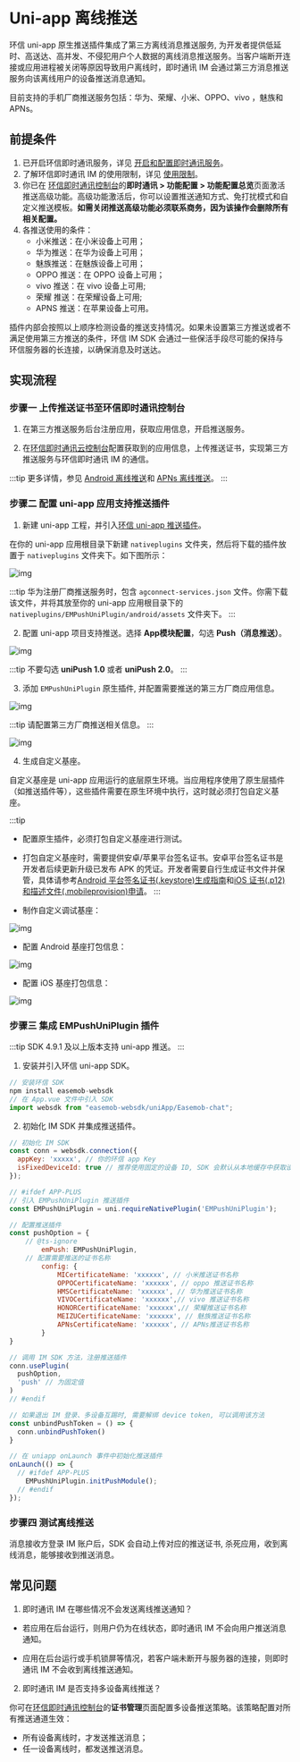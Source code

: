 # Uni-app 离线推送

环信 uni-app 原生推送插件集成了第三方离线消息推送服务, 为开发者提供低延时、高送达、高并发、不侵犯用户个人数据的离线消息推送服务。当客户端断开连接或应用进程被关闭等原因导致用户离线时，即时通讯 IM 会通过第三方消息推送服务向该离线用户的设备推送消息通知。

目前支持的手机厂商推送服务包括：华为、荣耀、小米、OPPO、vivo ，魅族和 APNs。

## 前提条件

1. 已开启环信即时通讯服务，详见 [开启和配置即时通讯服务](/product/enable_and_configure_IM.html)。
2. 了解环信即时通讯 IM 的使用限制，详见 [使用限制](/product/limitation.html)。
3. 你已在 [环信即时通讯控制台](https://console.easemob.com/user/login)的**即时通讯 > 功能配置 > 功能配置总览**页面激活推送高级功能。高级功能激活后，你可以设置推送通知方式、免打扰模式和自定义推送模板。**如需关闭推送高级功能必须联系商务，因为该操作会删除所有相关配置。**
4. 各推送使用的条件：
    - 小米推送：在小米设备上可用；
    - 华为推送：在华为设备上可用；
    - 魅族推送：在魅族设备上可用；
    - OPPO 推送：在 OPPO 设备上可用；
    - vivo 推送：在 vivo 设备上可用;
    - 荣耀 推送：在荣耀设备上可用;
    - APNS 推送：在苹果设备上可用。

插件内部会按照以上顺序检测设备的推送支持情况。如果未设置第三方推送或者不满足使用第三方推送的条件，环信 IM SDK 会通过一些保活手段尽可能的保持与环信服务器的长连接，以确保消息及时送达。

## 实现流程

### 步骤一 上传推送证书至环信即时通讯控制台

1. 在第三方推送服务后台注册应用，获取应用信息，开启推送服务。
   
2. 在[环信即时通讯云控制台](https://console.easemob.com/user/login)配置获取到的应用信息，上传推送证书，实现第三方推送服务与环信即时通讯 IM 的通信。

:::tip
更多详情，参见 [Android 离线推送](/document/android/push/push_fcm.html)和 [APNs 离线推送](/document/ios/push/push_apns.html)。
:::

### 步骤二 配置 uni-app 应用支持推送插件

1. 新建 uni-app 工程，并引入[环信 uni-app 推送插件](https://downloadsdk.easemob.com/downloads/WEB_SDK/EMPushUniPlugin_V1.0.0.zip)。
   
在你的 uni-app 应用根目录下新建 `nativeplugins` 文件夹，然后将下载的插件放置于 `nativeplugins` 文件夹下。如下图所示：

 ![img](/images/applet/push_tip.png)

:::tip
华为注册厂商推送服务时，包含 `agconnect-services.json` 文件。你需下载该文件，并将其放至你的 uni-app 应用根目录下的 `nativeplugins/EMPushUniPlugin/android/assets` 文件夹下。
:::

2. 配置 uni-app 项目支持推送。选择 **App模块配置**，勾选 **Push（消息推送）**。

 ![img](/images/applet/push_tip1.png)

:::tip
不要勾选 **uniPush 1.0** 或者 **uniPush 2.0**。
:::

3. 添加 `EMPushUniPlugin` 原生插件, 并配置需要推送的第三方厂商应用信息。
   
![img](/images/applet/push_tip2.png)

:::tip
请配置第三方厂商推送相关信息。
:::

![img](/images/applet/push_tip3.png)

4. 生成自定义基座。
   
自定义基座是 uni-app 应用运行的底层原生环境。当应用程序使用了原生层插件（如推送插件等），这些插件需要在原生环境中执行，这时就必须打包自定义基座。

:::tip
- 配置原生插件，必须打包自定义基座进行测试。
- 打包自定义基座时，需要提供安卓/苹果平台签名证书。安卓平台签名证书是开发者后续更新升级已发布 APK 的凭证。开发者需要自行生成证书文件并保管，具体请参考[Android 平台签名证书(.keystore)生成指南](https://ask.dcloud.net.cn/article/35777)和[iOS 证书(.p12)和描述文件(.mobileprovision)申请](https://ask.dcloud.net.cn/article/152)。
:::

- 制作自定义调试基座：

![img](/images/applet/push_tip4.png)

- 配置 Android 基座打包信息：
  
![img](/images/applet/push_tip5.png)

- 配置 iOS 基座打包信息： 
  
![img](/images/applet/push_tip6.png)

### 步骤三 集成 EMPushUniPlugin 插件

:::tip
SDK 4.9.1 及以上版本支持 uni-app 推送。
:::

1. 安装并引入环信 uni-app SDK。

```javascript
// 安装环信 SDK
npm install easemob-websdk 
// 在 App.vue 文件中引入 SDK
import websdk from "easemob-websdk/uniApp/Easemob-chat";
```

2. 初始化 IM SDK 并集成推送插件。
   
```javascript
// 初始化 IM SDK
const conn = websdk.connection({
  appKey: 'xxxxx', // 你的环信 app Key
  isFixedDeviceId: true // 推荐使用固定的设备 ID, SDK 会默认从本地缓存中获取设备ID
});

// #ifdef APP-PLUS
// 引入 EMPushUniPlugin 推送插件
const EMPushUniPlugin = uni.requireNativePlugin('EMPushUniPlugin');

// 配置推送插件
const pushOption = {
    // @ts-ignore
		emPush: EMPushUniPlugin,
    // 配置需要推送的证书名称
		config: {
			MICertificateName: 'xxxxxx', // 小米推送证书名称
			OPPOCertificateName: 'xxxxxx', // oppo 推送证书名称
			HMSCertificateName: 'xxxxxx', // 华为推送证书名称
			VIVOCertificateName: 'xxxxxx',// vivo 推送证书名称
			HONORCertificateName: 'xxxxxx',// 荣耀推送证书名称
			MEIZUCertificateName: 'xxxxxx', // 魅族推送证书名称
			APNsCertificateName: 'xxxxxx', // APNs推送证书名称
		}
}

// 调用 IM SDK 方法，注册推送插件
conn.usePlugin(
  pushOption,
  'push' // 为固定值
)
// #endif

// 如果退出 IM 登录、多设备互踢时, 需要解绑 device token, 可以调用该方法
const unbindPushToken = () => {
  conn.unbindPushToken()
}

// 在 uniapp onLaunch 事件中初始化推送插件
onLaunch(() => {
  // #ifdef APP-PLUS
	EMPushUniPlugin.initPushModule();
  // #endif
});

```

### 步骤四 测试离线推送

消息接收方登录 IM 账户后，SDK 会自动上传对应的推送证书, 杀死应用，收到离线消息，能够接收到推送消息。

## 常见问题

1. 即时通讯 IM 在哪些情况不会发送离线推送通知？

- 若应用在后台运行，则用户仍为在线状态，即时通讯 IM 不会向用户推送消息通知。
   
- 应用在后台运行或手机锁屏等情况，若客户端未断开与服务器的连接，则即时通讯 IM 不会收到离线推送通知。

2. 即时通讯 IM 是否支持多设备离线推送？

你可在[环信即时通讯控制台](https://console.easemob.com/user/login)的**证书管理**页面配置多设备推送策略。该策略配置对所有推送通道生效：

- 所有设备离线时，才发送推送消息；
- 任一设备离线时，都发送推送消息。

